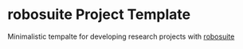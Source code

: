 # robosuite Project Template

Minimalistic tempalte for developing research projects with [robosuite](https://github.com/ARISE-Initiative/robosuite/)
